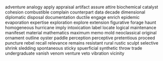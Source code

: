 adventure
analogy
apply
appraisal
artifact
assure
attire
biochemical
catalyst
cohesion
combustible
complain
counterpart
data
decade
dimensional
diplomatic
disposal
documentation
ductile
engage
enrich
epidemic
evaporation
expertise
exploration
explore
extension
figurative
forage
haunt
homogeneous
hurricane
imply
intoxication
label
locate
logical
maintenance
manifeset
material
mathematics
maximum
memo
mold
neoclassical
original
ornament
outline
oyster
paddle
perception
perceptive
pretentious
proceed
puncture
rebel
recall
relevance
remains
resistant
rural
rustic
sculpt
selective
shrink
sledding
spontaneous
sticky
spuerficial
synthetic
throw
trade
undergraduate
vanish
venom
venture
veto
vibration
vicinity
